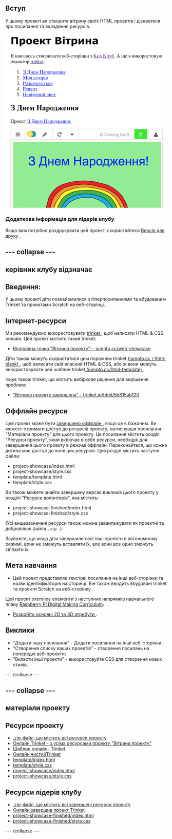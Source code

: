 ## Вступ

У цьому проекті ви створите вітрину своїх HTML проектів і дізнаєтеся про посилання та вкладення ресурсів.

![скріншот](images/showcase-intro.png)

### Додаткова інформація для лідерів клубу

Якщо вам потрібно роздрукувати цей проект, скористайтеся [ Версія для друку ](https://projects.raspberrypi.org/en/projects/project-showcase/print).

## \--- collapse \---

## керівник клубу відзначає

## Введення:

У цьому проекті діти познайомилися з гіперпосиланнями та вбудованим Trinket та проектами Scratch на веб-сторінці.

## Інтернет-ресурси

Ми рекомендуємо використовувати [ trinket ](https://trinket.io/), щоб написати HTML & CSS онлайн. Цей проект містить такий trinket:

* [Відправна точка "Вітрина проекту"-- jumpto.cc/web-showcase](http://jumpto.cc/web-showcase)

Діти також можуть скористатися цим порожнім trinket [ (jumpto.cc / html-blank) ](http://jumpto.cc/html-blank), щоб написати свій власний HTML & CSS, або ж вони можуть використовувати цей шаблон trinket[ (jumpto.cc/html-template) ](http://jumpto.cc/html-template).

Існує також trinket, що містить вибіркове рішення для вирішення проблем:

* ["Вітрина проекту завершена" - trinket.io/html/5b815ab120](https://trinket.io/html/5b815ab120)

## Оффлайн ресурси

Цей проект може бути [ завершено оффлайн ](https://www.codeclubprojects.org/en-GB/resources/webdev-working-offline/), якщо це є бажаним. Ви можете отримати доступ до ресурсів проекту, натиснувши посилання "Матеріали проекту" для цього проекту. Це посилання містить розділ "Ресурси проекту", який включає в себе ресурси, необхідні для завершення цього проекту в режимі оффлайн. Переконайтеся, що кожна дитина має доступ до копії цих ресурсів. Цей розділ містить наступні файли:

* project-showcase/index.html
* project-showcase/style.css
* template/template.html
* template/style.css

Ви також можете знайти завершену версію викликів цього проекту у розділі "Ресурси волонтерів", яка містить:

* project-showcse-finished/index.html
* project-showcse-finished/style.css

(Усі вищезазначені ресурси також можна завантажувати як проектні та добровільні файли `.zip `.)

Зауважте, що якщо діти завершили свої інші проекти в автономному режимі, вони не зможуть вставляти їх, але вони все одно зможуть зв'язати їх.

## Мета навчання

* Цей проект представляє текстові посилання на інші веб-сторінки та назви ідентифікаторів на сторінці. Він також вводить вбудовані trinket та проекти Scratch на веб-сторінку. 

Цей проект охоплює елементи з наступних напрямків навчального плану [Raspberry Pi Digital Making Curriculum](http://rpf.io/curriculum):

* [ Розробіть основні 2D та 3D атрибути ](https://www.raspberrypi.org/curriculum/design/creator).

## Виклики

* "Додати іншу посилання" - Додати посилання на інші веб-сторінки;
* "Створення списку ваших проектів" - створення посилань на попередні веб-проекти;
* "Вкласти інші проекти" - використовуйте CSS для створення нових стилів.

\--- /collapse \---

## \--- collapse \---

## матеріали проекту

## Ресурси проекту

* [.zip-файл, що містить всі ресурси проекту](https://rpf.io/p/en/project-showcase-go)
* [Онлайн Trinket - з усіма ресурсами проекту "Вітрина проекту"](http://jumpto.cc/web-showcase)
* [Шаблон онлайн- Trinket](http://jumpto.cc/trinket-template)
* [Онлайн чистийTrinket](http://jumpto.cc/trinket-blank)
* [template/index.html](resources/template-index.html)
* [template/style.css](resources/template-style.css)
* [project-showcase/index.html](resources/project-showcase-index.html)
* [project-showcase/style.css](resources/project-showcase-style.css)

## Ресурси лідерів клубу

* [.zip-файл, що містить всі завершені ресурси проекту](https://rpf.io/p/en/project-showcase-go)
* [Онлайн завершив проект Trinket](https://trinket.io/html/1d4d4c5ce1)
* [project-showcase-finished/index.html](resources/project-showcase-finished-index.html)
* [project-showcase-finished/style.css](resources/project-showcase-finished-style.css)

\--- /collapse \---